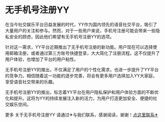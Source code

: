 # 无手机号注册YY

在当今社交娱乐平台日益发展的时代，YY作为国内领先的语音社交平台，吸引了大量用户的关注和参与。然而，对于一些用户来说，手机号注册可能会带来一些隐私安全的顾虑，因此他们希望有无手机号注册YY的选项。

针对这一需求，YY平台近期推出了无手机号注册的新功能。用户现在可以选择使用邮箱注册，或者通过第三方账号快捷登录，大大简化了注册流程。这不仅提升了用户体验，也增加了平台的用户粘性。

无手机号注册YY的推出，不仅满足了用户的个性化需求，也进一步提升了YY平台的竞争力。相信随着这一功能的逐步完善，将会有更多用户选择加入YY大家庭，享受语音社交带来的乐趣。

无手机号注册YY的推出，标志着YY平台在用户隐私保护和用户体验方面的不断优化和提升。这将为YY的持续发展注入新的活力，为用户打造更加安全、便捷的社交娱乐空间。

更多 关于无手机号注册YY 请通过✈与我们联系，感谢阅读，谢谢！[点这里联系✈](https://acc.k02.cc)